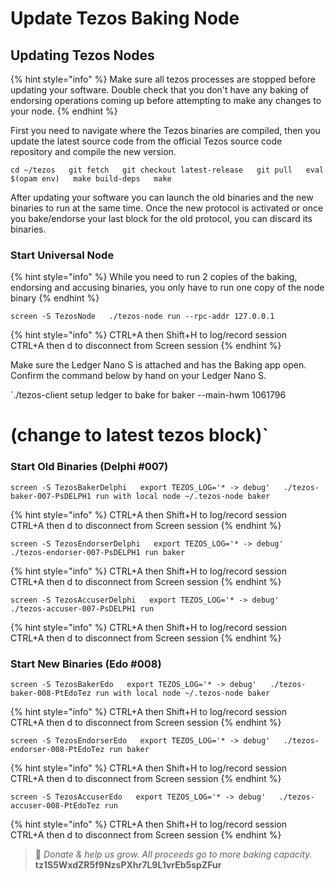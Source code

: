 # Update Tezos Baking Node



## Updating Tezos Nodes

{% hint style="info" %}
Make sure all tezos processes are stopped before updating your software. Double check that you don't have any baking of endorsing operations coming up before attempting to make any changes to your node.
{% endhint %}

First you need to navigate where the Tezos binaries are compiled, then you update the latest source code from the official Tezos source code repository and compile the new version.

`cd ~/tezos  
git fetch  
git checkout latest-release  
git pull  
eval $(opam env)  
make build-deps  
make`

After updating your software you can launch the old binaries and the new binaries to run at the same time.  Once the new protocol is activated or once you bake/endorse your last block for the old protocol, you can discard its binaries.

### Start Universal Node

{% hint style="info" %}
While you need to run 2 copies of the baking, endorsing and accusing binaries, you only have to run one copy of the node binary
{% endhint %}

`screen -S TezosNode  
./tezos-node run --rpc-addr 127.0.0.1`

{% hint style="info" %}
CTRL+A then Shift+H to log/record session  
CTRL+A then d to disconnect from Screen session
{% endhint %}

Make sure the Ledger Nano S is attached and has the Baking app open. Confirm the command below by hand on your Ledger Nano S.

`./tezos-client setup ledger to bake for baker --main-hwm 1061796  
# (change to latest tezos block)` 

### Start Old Binaries \(Delphi \#007\)

`screen -S TezosBakerDelphi  
export TEZOS_LOG='* -> debug'  
./tezos-baker-007-PsDELPH1 run with local node ~/.tezos-node baker`

{% hint style="info" %}
CTRL+A then Shift+H to log/record session  
CTRL+A then d to disconnect from Screen session
{% endhint %}

`screen -S TezosEndorserDelphi  
export TEZOS_LOG='* -> debug'  
./tezos-endorser-007-PsDELPH1 run baker`

{% hint style="info" %}
CTRL+A then Shift+H to log/record session  
CTRL+A then d to disconnect from Screen session
{% endhint %}

`screen -S TezosAccuserDelphi  
export TEZOS_LOG='* -> debug'  
./tezos-accuser-007-PsDELPH1 run`

{% hint style="info" %}
CTRL+A then Shift+H to log/record session  
CTRL+A then d to disconnect from Screen session
{% endhint %}

### Start New Binaries \(Edo \#008\)

`screen -S TezosBakerEdo  
export TEZOS_LOG='* -> debug'  
./tezos-baker-008-PtEdoTez run with local node ~/.tezos-node baker`

{% hint style="info" %}
CTRL+A then Shift+H to log/record session  
CTRL+A then d to disconnect from Screen session
{% endhint %}

`screen -S TezosEndorserEdo  
export TEZOS_LOG='* -> debug'  
./tezos-endorser-008-PtEdoTez run baker`

{% hint style="info" %}
CTRL+A then Shift+H to log/record session  
CTRL+A then d to disconnect from Screen session
{% endhint %}

`screen -S TezosAccuserEdo  
export TEZOS_LOG='* -> debug'  
./tezos-accuser-008-PtEdoTez run`

{% hint style="info" %}
CTRL+A then Shift+H to log/record session  
CTRL+A then d to disconnect from Screen session
{% endhint %}





> 🙏 _Donate & help us grow. All proceeds go to more baking capacity._  
>                                                        **tz1S5WxdZR5f9NzsPXhr7L9L1vrEb5spZFur**

